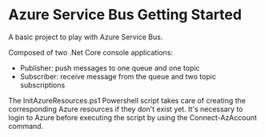 # Azure Service Bus Getting Started

A basic project to play with Azure Service Bus.

Composed of two .Net Core console applications:
- Publisher: push messages to one queue and one topic
- Subscriber: receive message from the queue and two topic subscriptions

The InitAzureResources.ps1 Powershell script takes care of creating the corresponding Azure resources if they don't exist yet.
It's necessary to login to Azure before executing the script by using the Connect-AzAccount command.
